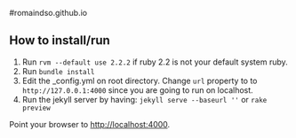 #romaindso.github.io

## How to install/run
1. Run `rvm --default use 2.2.2` if ruby 2.2 is not your default system ruby. 
2. Run `bundle install`
3. Edit the _config.yml on root directory. Change `url` property to to 
`http://127.0.0.1:4000` since you are going to run on localhost.
4. Run the jekyll server by having: `jekyll serve --baseurl ''` or `rake preview`   

Point your browser to [http://localhost:4000](http://localhost:4000).